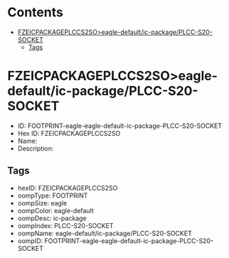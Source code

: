 



Contents
========

* [FZEICPACKAGEPLCCS2SO>eagle-default/ic-package/PLCC-S20-SOCKET](#fzeicpackageplccs2soeagle-defaultic-packageplcc-s20-socket)
	* [Tags](#tags)

# FZEICPACKAGEPLCCS2SO>eagle-default/ic-package/PLCC-S20-SOCKET

- ID: FOOTPRINT-eagle-eagle-default-ic-package-PLCC-S20-SOCKET
- Hex ID: FZEICPACKAGEPLCCS2SO
- Name: 
- Description: 

## Tags

- hexID: FZEICPACKAGEPLCCS2SO
- oompType: FOOTPRINT
- oompSize: eagle
- oompColor: eagle-default
- oompDesc: ic-package
- oompIndex: PLCC-S20-SOCKET
- oompName: eagle-default/ic-package/PLCC-S20-SOCKET
- oompID: FOOTPRINT-eagle-eagle-default-ic-package-PLCC-S20-SOCKET
